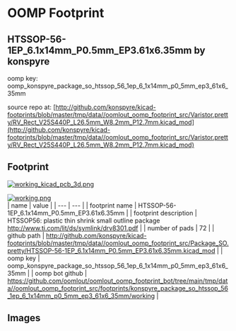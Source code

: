 # OOMP Footprint  
## HTSSOP-56-1EP_6.1x14mm_P0.5mm_EP3.61x6.35mm  by konspyre  
  
oomp key: oomp_konspyre_package_so_htssop_56_1ep_6_1x14mm_p0_5mm_ep3_61x6_35mm  
  
source repo at: [http://github.com/konspyre/kicad-footprints/blob/master/tmp/data//oomlout_oomp_footprint_src/Varistor.pretty/RV_Rect_V25S440P_L26.5mm_W8.2mm_P12.7mm.kicad_mod](http://github.com/konspyre/kicad-footprints/blob/master/tmp/data//oomlout_oomp_footprint_src/Varistor.pretty/RV_Rect_V25S440P_L26.5mm_W8.2mm_P12.7mm.kicad_mod)  
## Footprint  
  
[![working_kicad_pcb_3d.png](working_kicad_pcb_3d_600.png)](working_kicad_pcb_3d.png)  
  
[![working.png](working_600.png)](working.png)  
| name | value | 
| --- | --- | 
| footprint name | HTSSOP-56-1EP_6.1x14mm_P0.5mm_EP3.61x6.35mm | 
| footprint description | HTSSOP56: plastic thin shrink small outline package http://www.ti.com/lit/ds/symlink/drv8301.pdf | 
| number of pads | 72 | 
| github path | http://github.com/konspyre/kicad-footprints/blob/master/tmp/data//oomlout_oomp_footprint_src/Package_SO.pretty/HTSSOP-56-1EP_6.1x14mm_P0.5mm_EP3.61x6.35mm.kicad_mod | 
| oomp key | oomp_konspyre_package_so_htssop_56_1ep_6_1x14mm_p0_5mm_ep3_61x6_35mm | 
| oomp bot github | https://github.com/oomlout/oomlout_oomp_footprint_bot/tree/main/tmp/data//oomlout_oomp_footprint_src/footprints/konspyre_package_so_htssop_56_1ep_6_1x14mm_p0_5mm_ep3_61x6_35mm/working | 
## Images  
